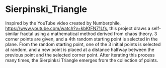 # Sierpinski_Triangle

Inspired by the YouTube video created by Numberphile, https://www.youtube.com/watch?v=kbKtFN71Lfs, this project draws a self-similar fractal using
a mathematical method derived from chaos theory. 3 corner points are given, and a 4th random starting point is selected in the plane. From the random starting point,
one of the 3 initial points is selected at random, and a new point is placed at a distance halfway between the previous point and the selected corner point. After iterating
this process many times, the Sierpinksi Triangle emerges from the collection of points.
